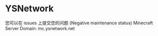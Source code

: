 # YSNetwork
您可以在 issues 上提交您的问题
(Negative maintenance status)
Minecraft Server Domain: mc.ysnetwork.net
